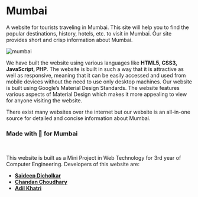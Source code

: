 # Mumbai
A website for tourists traveling in Mumbai. This site will help you to find the popular destinations, history, hotels, etc. to visit in Mumbai. Our site provides short and crisp information about Mumbai.

![mumbai](https://user-images.githubusercontent.com/30663492/32111135-40b6166a-bb57-11e7-9afe-3c2c165c4584.PNG)


We have built the website using various languages like **HTML5, CSS3, JavaScript, PHP**. The website is built in such a way that it is attractive as well as responsive, meaning that it can be easily accessed and used from mobile devices without the need to use only desktop machines. Our website is built using Google’s Material Design Standards. The website features various aspects of Material Design which makes it more appealing to view for anyone visiting the website.

There exist many websites over the internet but our website is an all-in-one source for detailed and concise information about Mumbai.


### Made with 💖 for Mumbai
<br />

This website is built as a Mini Project in Web Technology for 3rd year of Computer Engineering.
Developers of this website are:
 * [__Saideep Dicholkar__](https://twitter.com/saidicholkar)
 * [__Chandan Choudhary__](https://www.instagram.com/chandanchoudhary20/)
 * [__Adil Khatri__](https://twitter.com/adilkhatri134)
